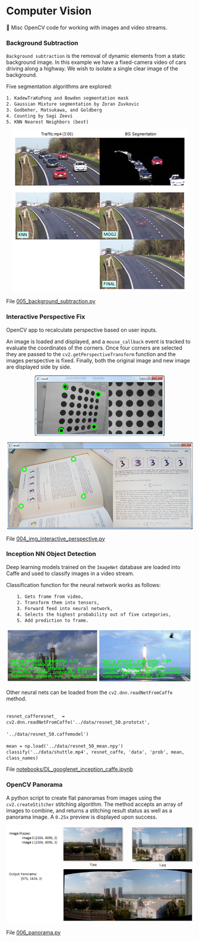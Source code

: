 # Computer Vision
:mount_fuji:  Misc OpenCV code for working with images and video streams.

### Background Subtraction

`Background subtraction` is the removal of dynamic elements from a static
background image. In this example we have a fixed-camera video of cars
driving along a highway. We wish to isolate a single clear image of the
background.

Five segmentation algorithms are explored:

    1. KadewTraKuPong and Bowden segmentation mask
    2. Gaussian Mixture segmentation by Zoran Zuvkovic
    3. Godbeher, Matsukawa, and Goldberg
    4. Counting by Sagi Zeevi
    5. KNN Nearest Neighbors (best)

<p align="center">
  <img src="figures/Background_subtraction_2.PNG">
</p>

File [005_background_subtraction.py](005_background_subtraction.py)

</p>

### Interactive Perspective Fix

OpenCV app to recalculate perspective based on user inputs.

An image is loaded and displayed, and a `mouse_callback` event is
tracked to evaluate the coordinates of the corners. Once four corners
are selected they are passed to the `cv2.getPerspectiveTransform`
function and the images perspective is fixed. Finally, both the
original image and new image are displayed side by side.

<p align="center">
  <img width="350" height="163" src="figures/004_img_interactive_perspective_fix.PNG">
</p>
<p align="center">
  <img src="figures/Camera_to_scanned_perspective.png">
</p>

File [004_img_interactive_perspective.py](004_img_interactive_perspective.py)

</p>

### Inception NN Object Detection

Deep learning models trained on the `ImageNet` database
are loaded into Caffe and used to classify images in a video stream.

Classification function for the neural network works as follows:

        1. Gets frame from video,
        2. Transform them into tensors,
        3. Forward feed into neural network,
        4. Selects the highest probability out of five categories,
        5. Add prediction to frame.

<p align="center">
  <img src="figures/Realtime_object_detection_RESNET.PNG">
</p>
<p></p>

Other neural nets can be loaded from the `cv2.dnn.readNetFromCaffe` method.

```

resnet_cafferesnet_  = cv2.dnn.readNetFromCaffe('../data/resnet_50.prototxt',
                                           '../data/resnet_50.caffemodel')

mean = np.load('../data/resnet_50_mean.npy')
classify('../data/shuttle.mp4', resnet_caffe, 'data', 'prob', mean, class_names)
```


File [notebooks/DL_googlenet_inception_caffe.ipynb](notebooks/DL_googlenet_inception_caffe.ipynb)

</p>

### OpenCV Panorama

A python script to create flat panoramas from images using the
`cv2.createStitcher` stitching algorithm. The method accepts an array
of images to combine, and returns a stitching result status as well
as a panorama image. A `0.25x` preview is displayed upon success.

<p align="center">
  <img src="figures/panorama_preview.PNG">
</p>

File [006_panorama.py](006_panorama.py)

</p>
